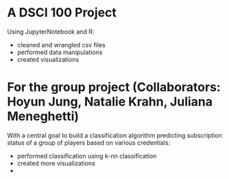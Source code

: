 # A DSCI 100 Project
Using JupyterNotebook and R:
- cleaned and wrangled csv files
- performed data manipulations
- created visualizations
# For the group project (Collaborators: Hoyun Jung, Natalie Krahn, Juliana Meneghetti)
With a central goal to build a classification algorithm predicting subscription status of a group of players based on various credentials:
- performed classification using k-nn classification
- created more visualizations
- 
